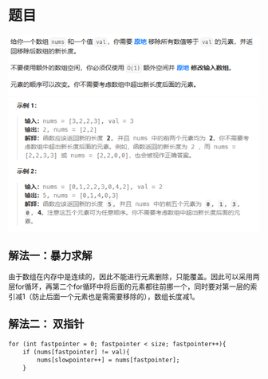 # 题目
![Alt text](image.png)
![Alt text](image-1.png)

## 解法一：暴力求解
由于数组在内存中是连续的，因此不能进行元素删除，只能覆盖。因此可以采用两层for循环，再第二个for循环中将后面的元素都往前挪一个，同时要对第一层的索引减1（防止后面一个元素也是需需要移除的），数组长度减1。

## 解法二： 双指针

    for (int fastpointer = 0; fastpointer < size; fastpointer++){
        if (nums[fastpointer] != val){
            nums[slowpointer++] = nums[fastpointer];
        }